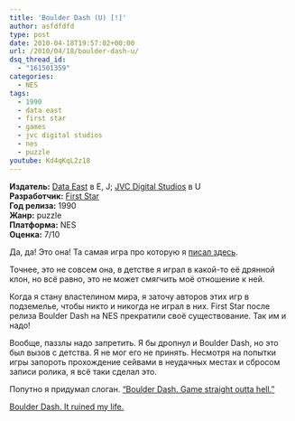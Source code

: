 ```yaml
---
title: 'Boulder Dash (U) [!]'
author: asfdfdfd
type: post
date: 2010-04-18T19:57:02+00:00
url: /2010/04/18/boulder-dash-u/
dsq_thread_id:
  - "161501359"
categories:
  - NES
tags:
  - 1990
  - data east
  - first star
  - games
  - jvc digital studios
  - nes
  - puzzle
youtube: Kd4qKqL2z18
---
```

**Издатель:** [Data East][1] в E, J; [JVC Digital Studios][2] в U  
**Разработчик:** [First Star][3]  
**Год релиза:** 1990  
**Жанр:** puzzle  
**Платформа:** NES  
**Оценка:** 7/10

Да, да! Это она! Та самая игра про которую я [писал здесь][4]. 

<!--more-->

Точнее, это не совсем она, в детстве я играл в какой-то её дрянной клон, но всё равно, это не может смягчить моё отношение к ней.

Когда я стану властелином мира, я заточу авторов этих игр в подземелье, чтобы никто и никогда не играл в них. First Star после релиза Boulder Dash на NES прекратили своё существование. Так им и надо!

Вообще, паззлы надо запретить. Я бы дропнул и Boulder Dash, но это был вызов с детства. Я не мог его не принять. Несмотря на попытки игры запороть прохождение сейвами в неудачных местах и сбросом записи ролика, я всё таки сделал это.

Попутно я придумал слоган. [“Boulder Dash. Game straight outta hell.”][5]

[Boulder Dash. It ruined my life.][6]

 [1]: https://www.mobygames.com/company/data-east-corporation
 [2]: https://www.mobygames.com/company/jvc-musical-industries-inc
 [3]: https://www.mobygames.com/company/first-star-software-inc
 [4]: /2010/03/05/binary-land-j/
 [5]: https://youtu.be/Kd4qKqL2z18?t=1673
 [6]: https://youtu.be/Kd4qKqL2z18?t=2463